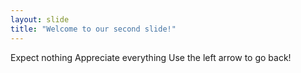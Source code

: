 ```yaml
---
layout: slide
title: "Welcome to our second slide!"
---
```

Expect nothing Appreciate everything
Use the left arrow to go back!
